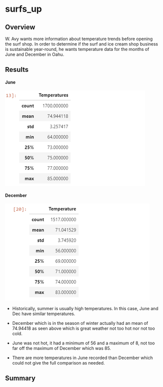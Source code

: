 # surfs_up

## Overview
W. Avy wants more information about temperature trends before opening the surf shop. In order to determine if the surf and ice cream shop business is sustainable year-round, he wants temperature data for the months of June and December in Oahu.

## Results

#### June
![line_image](resources/June_temp.png)

#### December
![line_image](resources/dec_temp.png)

- Historically, summer is usually high temperatures. In this case, June and Dec have similar temperatures.

- December which is in the season of winter actually had an mean of 74.94418 as seen above which is great weather not too hot nor not too cold.

- June was not hot, it had a minimum of 56 and a maximum of 8, not too far off the maximum of December which was 85.

- There are more temperatures in June recorded than December which could not give the full comparison as needed.

## Summary
